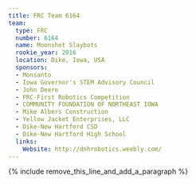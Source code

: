 ```yaml
---
title: FRC Team 6164
team:
  type: FRC
  number: 6164
  name: Moonshot Slaybots
  rookie_year: 2016
  location: Dike, Iowa, USA
  sponsors:
  - Monsanto
  - Iowa Governor's STEM Advisory Council
  - John Deere
  - FRC-First Robotics Competition
  - COMMUNITY FOUNDATION OF NORTHEAST IOWA
  - Mike Albers Construction
  - Yellow Jacket Enterprises, LLC
  - Dike-New Hartford CSD
  - Dike-New Hartford High School
  links:
    Website: http://dnhrobotics.weebly.com/
---
```


{% include remove_this_line_and_add_a_paragraph %}